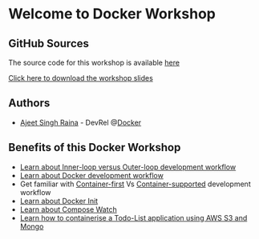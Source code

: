# Welcome to Docker Workshop


## GitHub Sources

The source code for this workshop is available [here](https://github.com/ajeetraina/wad2024-workshop)

[Click here to download the workshop slides](https://github.com/ajeetraina/wad2024-workshop/blob/7c4b31c41e1e8b64252bb15859d5bdce18428973/WeAreDevelopers-workshop.pdf)


## Authors

- [Ajeet Singh Raina](https://www.linkedin.com/in/ajeetsraina/) - DevRel @[Docker](https://docker.com)


## Benefits of this Docker Workshop

- [Learn about Inner-loop versus Outer-loop development workflow](lab1/overview.md)
- [Learn about Docker development workflow](lab1/docker-workflow.md)
- Get familiar with [Container-first](lab2/overview) Vs [Container-supported](lab3/overview) development workflow
- [Learn about Docker Init](lab1/docker-init.md)
- [Learn about Compose Watch](lab1/compose-watch.md)
- [Learn how to containerise a Todo-List application using AWS S3 and Mongo](lab2/services)


